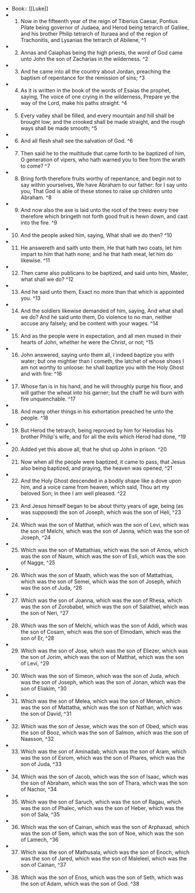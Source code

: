 - Book:: [[Luke]]
- 1. Now in the fifteenth year of the reign of Tiberius Caesar, Pontius Pilate being governor of Judaea, and Herod being tetrarch of Galilee, and his brother Philip tetrarch of Ituraea and of the region of Trachonitis, and Lysanias the tetrarch of Abilene, ^1
- 2. Annas and Caiaphas being the high priests, the word of God came unto John the son of Zacharias in the wilderness. ^2
- 3. And he came into all the country about Jordan, preaching the baptism of repentance for the remission of sins; ^3
- 4. As it is written in the book of the words of Esaias the prophet, saying, The voice of one crying in the wilderness, Prepare ye the way of the Lord, make his paths straight. ^4
- 5. Every valley shall be filled, and every mountain and hill shall be brought low; and the crooked shall be made straight, and the rough ways shall be made smooth; ^5
- 6. And all flesh shall see the salvation of God. ^6
- 7. Then said he to the multitude that came forth to be baptized of him, O generation of vipers, who hath warned you to flee from the wrath to come? ^7
- 8. Bring forth therefore fruits worthy of repentance, and begin not to say within yourselves, We have Abraham to our father: for I say unto you, That God is able of these stones to raise up children unto Abraham. ^8
- 9. And now also the axe is laid unto the root of the trees: every tree therefore which bringeth not forth good fruit is hewn down, and cast into the fire. ^9
- 10. And the people asked him, saying, What shall we do then? ^10
- 11. He answereth and saith unto them, He that hath two coats, let him impart to him that hath none; and he that hath meat, let him do likewise. ^11
- 12. Then came also publicans to be baptized, and said unto him, Master, what shall we do? ^12
- 13. And he said unto them, Exact no more than that which is appointed you. ^13
- 14. And the soldiers likewise demanded of him, saying, And what shall we do? And he said unto them, Do violence to no man, neither accuse any falsely; and be content with your wages. ^14
- 15. And as the people were in expectation, and all men mused in their hearts of John, whether he were the Christ, or not; ^15
- 16. John answered, saying unto them all, I indeed baptize you with water; but one mightier than I cometh, the latchet of whose shoes I am not worthy to unloose: he shall baptize you with the Holy Ghost and with fire: ^16
- 17. Whose fan is in his hand, and he will throughly purge his floor, and will gather the wheat into his garner; but the chaff he will burn with fire unquenchable. ^17
- 18. And many other things in his exhortation preached he unto the people. ^18
- 19. But Herod the tetrarch, being reproved by him for Herodias his brother Philip's wife, and for all the evils which Herod had done, ^19
- 20. Added yet this above all, that he shut up John in prison. ^20
- 21. Now when all the people were baptized, it came to pass, that Jesus also being baptized, and praying, the heaven was opened, ^21
- 22. And the Holy Ghost descended in a bodily shape like a dove upon him, and a voice came from heaven, which said, Thou art my beloved Son; in thee I am well pleased. ^22
- 23. And Jesus himself began to be about thirty years of age, being (as was supposed) the son of Joseph, which was the son of Heli, ^23
- 24. Which was the son of Matthat, which was the son of Levi, which was the son of Melchi, which was the son of Janna, which was the son of Joseph, ^24
- 25. Which was the son of Mattathias, which was the son of Amos, which was the son of Naum, which was the son of Esli, which was the son of Nagge, ^25
- 26. Which was the son of Maath, which was the son of Mattathias, which was the son of Semei, which was the son of Joseph, which was the son of Juda, ^26
- 27. Which was the son of Joanna, which was the son of Rhesa, which was the son of Zorobabel, which was the son of Salathiel, which was the son of Neri, ^27
- 28. Which was the son of Melchi, which was the son of Addi, which was the son of Cosam, which was the son of Elmodam, which was the son of Er, ^28
- 29. Which was the son of Jose, which was the son of Eliezer, which was the son of Jorim, which was the son of Matthat, which was the son of Levi, ^29
- 30. Which was the son of Simeon, which was the son of Juda, which was the son of Joseph, which was the son of Jonan, which was the son of Eliakim, ^30
- 31. Which was the son of Melea, which was the son of Menan, which was the son of Mattatha, which was the son of Nathan, which was the son of David, ^31
- 32. Which was the son of Jesse, which was the son of Obed, which was the son of Booz, which was the son of Salmon, which was the son of Naasson, ^32
- 33. Which was the son of Aminadab, which was the son of Aram, which was the son of Esrom, which was the son of Phares, which was the son of Juda, ^33
- 34. Which was the son of Jacob, which was the son of Isaac, which was the son of Abraham, which was the son of Thara, which was the son of Nachor, ^34
- 35. Which was the son of Saruch, which was the son of Ragau, which was the son of Phalec, which was the son of Heber, which was the son of Sala, ^35
- 36. Which was the son of Cainan, which was the son of Arphaxad, which was the son of Sem, which was the son of Noe, which was the son of Lamech, ^36
- 37. Which was the son of Mathusala, which was the son of Enoch, which was the son of Jared, which was the son of Maleleel, which was the son of Cainan, ^37
- 38. Which was the son of Enos, which was the son of Seth, which was the son of Adam, which was the son of God. ^38
